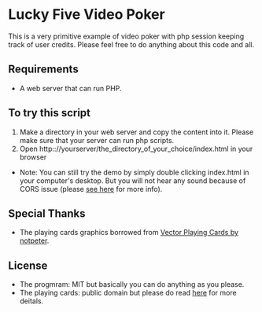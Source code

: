 # Lucky Five Video Poker
This is a very primitive example of video poker with php session keeping track of user credits. Please feel free to do anything about this code and all.

## Requirements
- A web server that can run PHP.

## To try this script

1. Make a directory in your web server and copy the content into it. Please make sure that your server can run php scripts.
2. Open http:://yourserver/the_directory_of_your_choice/index.html in your browser
- Note: You can still try the demo by simply double clicking index.html in your computer's desktop. But you will not hear any sound because of CORS issue (please [see here](http://www.html5gamedevs.com/topic/6459-newbie-struggling-with-cors-issues/) for more info).

## Special Thanks
- The playing cards graphics borrowed from [Vector Playing Cards by notpeter](https://github.com/notpeter/Vector-Playing-Cards).

## License
- The progmram: MIT but basically you can do anything as you please.
- The playing cards: public domain but please do read [here](https://github.com/notpeter/Vector-Playing-Cards) for more deitals.
